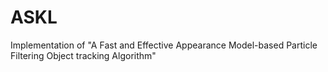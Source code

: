 # ASKL
Implementation of "A Fast and Effective Appearance Model-based Particle Filtering Object tracking Algorithm"
